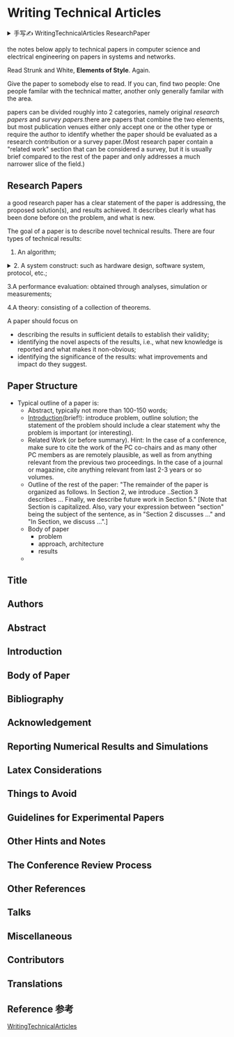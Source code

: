 # Writing Technical Articles 

<details>
<summary> 手写✍️ WritingTechnicalArticles ResearchPaper </summary>
        
![6891698647841_ pic_hd](https://github.com/ChenxingWang93/document-style-guide/assets/31954987/e96cad99-f84c-4589-9ab6-8968ecfb03eb)
</details>
        
the notes below apply to technical papers in computer science and electrical engineering on papers in systems and networks.

Read Strunk and White, **Elements of Style**. Again.


Give the paper to somebody else to read. If you can, find two people: One people familar with the technical matter, another only generally familar with the area.


papers can be divided roughly into 2 categories, namely original _research papers_ and _survey papers_.there are papers that combine the two elements, but most publication venues either only accept one or the other type or require the author to identify whether the paper should be evaluated as a research contribution or a survey paper.(Most research paper contain a "related work" section that can be considered a survey, but it is usually brief compared to the rest of the paper and only addresses a much narrower slice of the field.)


## Research Papers 
a good research paper has a clear statement of the paper is addressing, the proposed solution(s), and results achieved. It describes clearly what has been done before on the problem, and what is new.


The goal of a paper is to describe novel technical results. There are four types of technical results:

1. An algorithm;
<details>
<summary>2. A system construct: such as hardware design, software system, protocol, etc.; </summary>
        One goal of the paper is to ensure that the next person who designs a system like yours does not make the same mistakes and takes advantage of some of your best solutions. So make sure that the hard problems (and their solutions) are discussed and the non-obvious mistakes(and how to avoid them) are discussed (Craig Partridge)
</details>

  
  3.A performance evaluation: obtained through analyses, simulation or measurements;


  4.A theory: consisting of a collection of theorems.


A paper should focus on 

- describing the results in sufficient details to establish their validity;
- identifying the novel aspects of the results, i.e., what new knowledge is reported and what makes it non-obvious;
- identifying the significance of the results: what improvements and impact do they suggest.

## Paper Structure 
- Typical outline of a paper is:
   - Abstract, typically not more than 100-150 words;
   - [Introduction](https://www.cs.columbia.edu/~hgs/etc/intro-style.html)(brief!): introduce problem, outline solution; the statement of the problem should include a clear statement why the problem is important (or interesting).
   - Related Work (or before summary). Hint: In the case of a conference, make sure to cite the work of the PC co-chairs and as many other PC members as are remotely plausible, as well as from anything relevant from the previous two proceedings. In the case of a journal or magazine, cite anything relevant from last 2-3 years or so volumes.
   - Outline of the rest of the paper: "The remainder of the paper is organized as follows. In Section 2, we introduce ..Section 3 describes ... Finally, we describe future work in Section 5." [Note that Section is capitalized. Also, vary your expression between "section" being the subject of the sentence, as in "Section 2 discusses ..." and "In Section, we discuss ...".]
   - Body of paper
     - problem
     - approach, architecture
     - results
   -  


## Title 

## Authors

## Abstract

## Introduction 

## Body of Paper

## Bibliography

## Acknowledgement

## Reporting Numerical Results and Simulations

## Latex Considerations

## Things to Avoid 

## Guidelines for Experimental Papers

## Other Hints and Notes

## The Conference Review Process

## Other References

## Talks

## Miscellaneous

## Contributors

## Translations

## Reference 参考
[WritingTechnicalArticles](https://www.cs.columbia.edu/~hgs/etc/writing-style.html)
